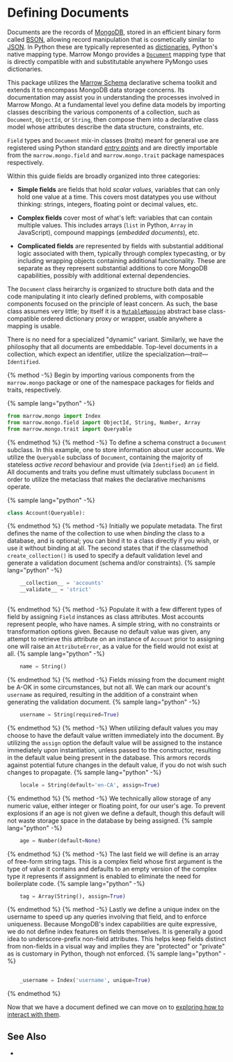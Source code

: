 # Defining Documents

Documents are the records of [MongoDB](https://www.mongodb.com/), stored in an efficient binary form called [BSON](http://bsonspec.org/), allowing record manipulation that is cosmetically similar to [JSON](http://json.org/). In Python these are typically represented as [dictionaries](https://docs.python.org/3/library/stdtypes.html#mapping-types-dict), Python's native mapping type. Marrow Mongo provides a [`Document`](../api/document.md) mapping type that is directly compatible with and substitutable anywhere PyMongo uses dictionaries.

This package utilizes the [Marrow Schema](https://github.com/marrow/schema#readme) declarative schema toolkit and extends it to encompass MongoDB data storage concerns. Its documentation may assist you in understanding the processes involved in Marrow Mongo. At a fundamental level you define data models by importing classes describing the various components of a collection, such as ``Document``, ``ObjectId``, or ``String``, then compose them into a declarative class model whose attributes describe the data structure, constraints, etc.

`Field` types and `Document` mix-in classes (_traits_) meant for general use are registered using Python standard [_entry points_](http://setuptools.readthedocs.io/en/latest/setuptools.html#extensible-applications-and-frameworks) and are directly importable from the `marrow.mongo.field` and `marrow.mongo.trait` package namespaces respectively.

Within this guide fields are broadly organized into three categories:

* **Simple fields** are fields that hold _scalar values_, variables that can only hold one value at a time. This covers most datatypes you use without thinking: strings, integers, floating point or decimal values, etc.

* **Complex fields** cover most of what's left: variables that can contain multiple values. This includes arrays (`list` in Python, `Array` in JavaScript), compound mappings (_embedded documents_), etc.

* **Complicated fields** are represented by fields with substantial additional logic associated with them, typically through complex typecasting, or by including wrapping objects containing additional functionality. These are separate as they represent substantial additions to core MongoDB capabilities, possibly with additional external dependencies.

The `Document` class heirarchy is organized to structure both data and the code manipulating it into clearly defined problems, with composable components focused on the principle of least concern. As such, the base class assumes very little; by itself it is a [`MutableMapping`](https://docs.python.org/3/library/collections.abc.html?highlight=abc#collections.abc.MutableMapping) abstract base class-compatible ordered dictionary proxy or wrapper, usable anywhere a mapping is usable.

There is no need for a specialized "dynamic" variant. Similarly, we have the philosophy that all documents are embeddable. Top-level documents in a collection, which expect an identifier, utilize the specialization—_trait_—`Identified`. 

{% method -%}
Begin by importing various components from the `marrow.mongo` package or one of the namespace packages for fields and traits, respectively.

{% sample lang="python" -%}
```python
from marrow.mongo import Index
from marrow.mongo.field import ObjectId, String, Number, Array
from marrow.mongo.trait import Queryable
```
{% endmethod %}
{% method -%}
To define a schema construct a `Document` subclass.  In this example, one to store information about user accounts. We utilize the `Queryable` subclass of `Document`, containing the majority of stateless _active record_ behaviour and provide (via `Identified`) an `id` field. All documents and traits you define must ultimately subclass `Document` in order to utilize the metaclass that makes the declarative mechanisms operate.

{% sample lang="python" -%}
```python
class Account(Queryable):
```
{% endmethod %}
{% method -%}
Initially we populate metadata. The first defines the name of the collection to use when _binding_ the class to a database, and is optional; you can bind it to a class directly if you wish, or use it without binding at all. The second states that if the classmethod `create_collection()` is used to specify a default validation level and generate a validation document (schema and/or constraints).
{% sample lang="python" -%}
```python
	__collection__ = 'accounts'
	__validate__ = 'strict'
	
```
{% endmethod %}
{% method -%}
Populate it with a few different types of field by assigning `Field` instances as class attributes. Most accounts represent people, who have names. A simple string, with no constraints or transformation options given. Because no default value was given, any attempt to retrieve this attribute on an instance of `Account` prior to assigning one will raise an `AttributeError`, as a value for the field would not exist at all.
{% sample lang="python" -%}
```python
	name = String()
```
{% endmethod %}
{% method -%}
Fields missing from the document might be A-OK in some circumstances, but not all. We can mark our acount's `username` as required, resulting in the addition of a constraint when generating the validation document.
{% sample lang="python" -%}
```python
	username = String(required=True)
```
{% endmethod %}
{% method -%}
When utilizing default values you may choose to have the default value written immediately into the document. By utilizing the `assign` option the default value will be assigned to the instance immediately upon instantiation, unless passed to the constructor, resulting in the default value being present in the database. This armors records against potential future changes in the default value, if you do not wish such changes to propagate.
{% sample lang="python" -%}
```python
	locale = String(default='en-CA', assign=True)
```
{% endmethod %}
{% method -%}
We technically allow storage of any numeric value, either integer or floating point, for our user's age. To prevent explosions if an age is not given we define a default, though this default will not waste storage space in the database by being assigned.
{% sample lang="python" -%}
```python
	age = Number(default=None)
```
{% endmethod %}
{% method -%}
The last field we will define is an array of free-form string tags. This is a complex field whose first argument is the type of value it contains and defaults to an empty version of the complex type it represents if assignment is enabled to eliminate the need for boilerplate code.
{% sample lang="python" -%}
```python
	tag = Array(String(), assign=True)
```
{% endmethod %}
{% method -%}
Lastly we define a unique index on the username to speed up any queries involving that field, and to enforce uniqueness. Because MongoDB's index capabilities are quite expressive, we do not define index features on fields themselves. It is generally a good idea to underscore-prefix non-field attributes. This helps keep fields distinct from non-fields in a visual way and implies they are "protected" or "private" as is customary in Python, though not enforced.
{% sample lang="python" -%}
```python
	
	_username = Index('username', unique=True)
```
{% endmethod %}

Now that we have a document defined we can move on to [exploring how to interact with them](instances.md).


## See Also

* 
